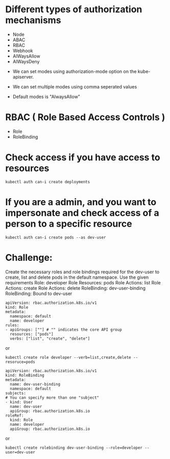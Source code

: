 # Different types of authorization mechanisms
- Node
- ABAC
- RBAC
- Webhook
- AlWaysAllow
- AlWaysDeny


* We can set modes using authorization-mode option on the kube-apiserver.
* We can set multiple modes using comma seperated values

* Default modes is "AlwaysAllow"



# RBAC ( Role Based Access Controls )
- Role
- RoleBinding


# Check access if you have access to resources

```kubectl auth can-i create deployments```

# If you are a admin, and you want to impersonate and check access of a person to a specific resource

```kubectl auth can-i create pods --as dev-user```




# Challenge: 

Create the necessary roles and role bindings required for the dev-user to create, list and delete pods in the default namespace.
Use the given requirements
                            Role: developer
                            Role Resources: pods
                            Role Actions: list
                            Role Actions: create
                            Role Actions: delete
                            RoleBinding: dev-user-binding
                            RoleBinding: Bound to dev-user

```
apiVersion: rbac.authorization.k8s.io/v1
kind: Role
metadata:
  namespace: default
  name: developer
rules:
- apiGroups: [""] # "" indicates the core API group
  resources: ["pods"]
  verbs: ["list", "create", "delete"]
```
or

```
kubectl create role developer --verb=list,create,delete --resoruce=pods
```


```
apiVersion: rbac.authorization.k8s.io/v1
kind: RoleBinding
metadata:
  name: dev-user-binding
  namespace: default
subjects:
# You can specify more than one "subject"
- kind: User
  name: dev-user
  apiGroup: rbac.authorization.k8s.io
roleRef:
  kind: Role
  name: developer
  apiGroup: rbac.authorization.k8s.io
```
or

```
kubectl create rolebinding dev-user-binding --role=developer --user=dev-user
```